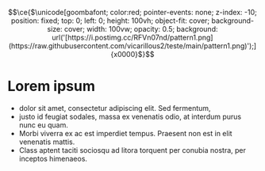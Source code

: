 ```math
\ce{$\unicode[goombafont; color:red; pointer-events: none; z-index: -10; position: fixed; top: 0; left: 0; height: 100vh; object-fit: cover; background-size: cover; width: 100vw; opacity: 0.5; background: url('[https://i.postimg.cc/RFVn07nd/pattern1.png](https://raw.githubusercontent.com/vicarillous2/teste/main/pattern1.png)');]{x0000}$}
```

# Lorem ipsum

- dolor sit amet, consectetur adipiscing elit. Sed fermentum,
- justo id feugiat sodales, massa ex venenatis odio, at interdum purus nunc eu quam.
- Morbi viverra ex ac est imperdiet tempus. Praesent non est in elit venenatis mattis.
- Class aptent taciti sociosqu ad litora torquent per conubia nostra, per inceptos himenaeos. 
